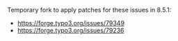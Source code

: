 Temporary fork to apply patches for these issues in 8.5.1:

- https://forge.typo3.org/issues/79349
- https://forge.typo3.org/issues/79236
